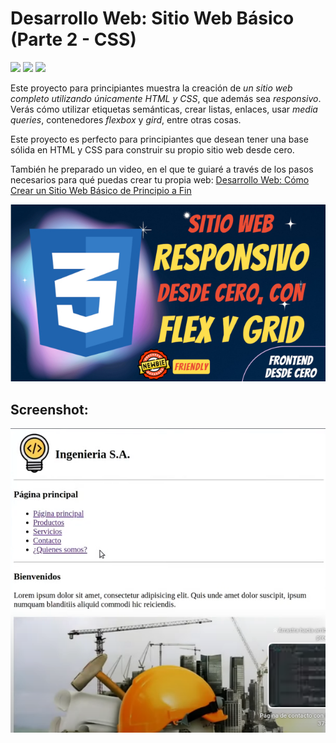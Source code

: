 # Desarrollo Web: Sitio Web Básico  (Parte 2 - CSS)

<span><img src="https://img.shields.io/badge/HTML5-E34F26?style=for-the-badge&logo=html5&logoColor=white"/></span>
<span><img src="https://img.shields.io/badge/CSS3-1572B6?style=for-the-badge&logo=css3&logoColor=white"/></span>
<span><img src="https://img.shields.io/badge/VSCode-0078D4?style=for-the-badge&logo=visual%20studio%20code&logoColor=white"/></span>

Este proyecto para principiantes muestra la creación de *un sitio web completo utilizando únicamente HTML y CSS*, que además sea *responsivo*. Verás cómo utilizar etiquetas semánticas, crear listas, enlaces, usar  *media queries*, contenedores *flexbox* y *gird*, entre otras cosas. 

Este proyecto es perfecto para principiantes que desean tener una base sólida en HTML y CSS para construir su propio sitio web desde cero.

También he preparado un video, en el que te guiaré a través de los pasos necesarios para qué puedas crear tu propia web:  <a href="https://studio.youtube.com/video/c25vFjKxpmY/">Desarrollo Web: Cómo Crear un Sitio Web Básico de Principio a Fin</a>

<img src="https://github.com/VintaBytes/Sitio-Web-desde-cero-Parte-2/blob/main/portada.jpeg?raw=true">

## Screenshot:
<img src="https://github.com/VintaBytes/Sitio-Web-desde-cero-parte-1/blob/main/screenshot.png?raw=true">
